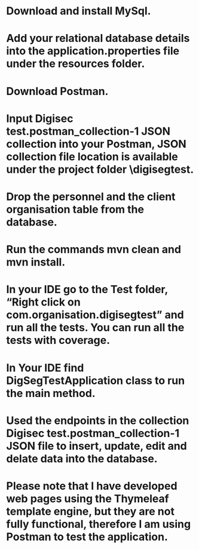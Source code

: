 # Download and install MySql.
# Add your relational database details into the application.properties file under the   resources folder.  
# Download Postman.
# Input Digisec test.postman_collection-1 JSON collection into your Postman, JSON collection file location is available under the project folder \digisegtest. 
# Drop the personnel and the client organisation table from the database.   
# Run the commands mvn clean and mvn install. 
# In your IDE go to the Test folder, “Right click on com.organisation.digisegtest” and run all the tests. You can run all the tests with coverage. 
# In Your IDE find DigSegTestApplication class to run the main method. 
# Used the endpoints in the collection Digisec test.postman_collection-1 JSON file to insert, update, edit and delate data into the database. 

# Please note that I have developed web pages using the Thymeleaf template engine, but they are not fully functional, therefore I am using Postman to test the application. 
